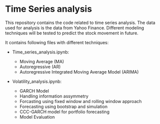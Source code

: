# Time Series analysis

This repository contains the code related to time series analysis.
The data used for analysis is the data from Yahoo Finance. Different modeling techniques will be tested to predict the stock movement in future.

It contains following files with different techniques:

- Time_series_analysis.ipynb:

   - Moving Average (MA)
    - Autoregressive (AR)
    - Autoregressive Integrated Moving Average Model (ARIMA)

- Volatility_analysis.ipynb:

   - GARCH Model
   - Handling information assymmetry
   - Forcasting using fixed window and rolling window approach
   - Forecasting using bootstrap and simulation
   - CCC-GARCH model for portfolio forecasting
   - Model Evaluation

